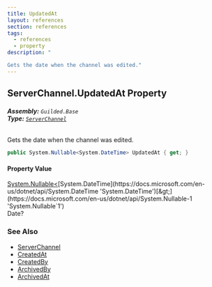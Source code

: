 ```yaml
---
title: UpdatedAt
layout: references
section: references
tags:
  - references
  - property
description: "

Gets the date when the channel was edited."
---
```


## ServerChannel.UpdatedAt Property
###### **Assembly:** `Guilded.Base`<br/>**Type:** [`ServerChannel`](ServerChannel 'Guilded.Base.Servers.ServerChannel')

Gets the date when the channel was edited.

```csharp
public System.Nullable<System.DateTime> UpdatedAt { get; }
```

#### Property Value
[System.Nullable&lt;](https://docs.microsoft.com/en-us/dotnet/api/System.Nullable-1 'System.Nullable`1')[System.DateTime](https://docs.microsoft.com/en-us/dotnet/api/System.DateTime 'System.DateTime')[&gt;](https://docs.microsoft.com/en-us/dotnet/api/System.Nullable-1 'System.Nullable`1')  
Date?

### See Also
- [ServerChannel](ServerChannel 'Guilded.Base.Servers.ServerChannel')
- [CreatedAt](ServerChannel.CreatedAt 'Guilded.Base.Servers.ServerChannel.CreatedAt')
- [CreatedBy](ServerChannel.CreatedBy 'Guilded.Base.Servers.ServerChannel.CreatedBy')
- [ArchivedBy](ServerChannel.ArchivedBy 'Guilded.Base.Servers.ServerChannel.ArchivedBy')
- [ArchivedAt](ServerChannel.ArchivedAt 'Guilded.Base.Servers.ServerChannel.ArchivedAt')